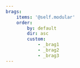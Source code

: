 ```yaml
---
brags:
    items: '@self.modular'
    order:
        by: default
        dir: asc
        custom:
            - _brag1
            - _brag2
            - _brag3
---
```

